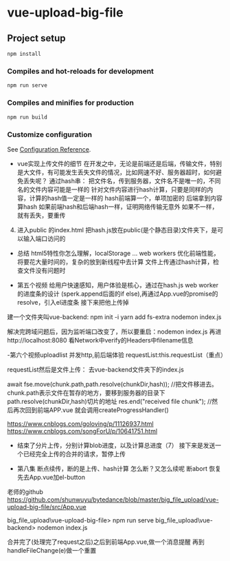 # vue-upload-big-file

## Project setup
```
npm install
```

### Compiles and hot-reloads for development
```
npm run serve
```

### Compiles and minifies for production
```
npm run build
```

### Customize configuration
See [Configuration Reference](https://cli.vuejs.org/config/).


<!-- 
1.在main.js里引入element-ui 
https://element.eleme.cn/#/zh-CN/component/quickstart
2.进入App.vue
3.切分了文件后重点来了
 -->
- vue实现上传文件的细节
在开发之中，无论是前端还是后端，传输文件，特别是大文件，有可能发生丢失文件的情况，比如网速不好、服务器超时，如何避免丢失呢？
通过hash串：
把文件名，传到服务器，文件名不是唯一的，不同名的文件内容可能是一样的 针对文件内容进行hash计算，只要是同样的内容，计算的hash值一定是一样的
hash前端算一个，单项加密的
后端拿到内容算hash
如果前端hash和后端hash一样，证明网络传输无意外
如果不一样，就有丢失，要重传
4. 进入public 的index.html 把hash.js放在public(是个静态目录)文件夹下，是可以输入端口访问的
- 总结
html5特性你怎么理解，localStorage ...
web workers 优化前端性能，将要花大量时间的，复杂的放到新线程中去计算
文件上传通过hash计算，检查文件没有问题时

- 第五个视频
给用户快速感知，用户体验是核心，通过在hash.js web worker的进度条的设计 (sperk.append后面的if else),再通过App.vue的promise的resolve，引入el进度条
接下来把他上传掉

建一个文件夹叫vue-backend:
npm init -i
yarn add fs-extra
nodemon index.js

解决完跨域问题后，因为监听端口改变了，所以要重启：nodemon index.js
再进http://localhost:8080 看Network中verify的Headers中filename信息

-第六个视频uploadlist
并发http,前后端体验
requestList:this.requestList（重点）

requestList然后是文件上传：
去vue-backend文件夹下的index.js

await fse.move(chunk.path,path.resolve(chunkDir,hash)); //把文件移进去。chunk.path表示文件在暂存的地方，要移到服务器的目录下path.resolve(chunkDir,hash)切片的地址
res.end("received file chunk"); //然后再次回到前端APP.vue
就会调用createProgressHandler()

<template v-slot="{}"></template>
https://www.cnblogs.com/goloving/p/11126937.html
https://www.cnblogs.com/songForU/p/10641751.html

- 结束了分片上传，分别计算blob进度，以及计算总进度（7）
接下来是发送一个已经完全上传的合并的请求，暂停上传

- 第八集
断点续传，断的是上传、hash计算
怎么断？又怎么续呢
断abort
恢复
先去App.vue加el-button

老师的github
https://github.com/shunwuyu/bytedance/blob/master/big_file_upload/vue-upload-big-file/src/App.vue

big_file_upload\vue-upload-big-file> npm run serve
big_file_upload\vue-backend> nodemon index.js

合并完了(处理完了request之后)之后到前端App.vue,做一个消息提醒
再到handleFileChange(e)做一个重置